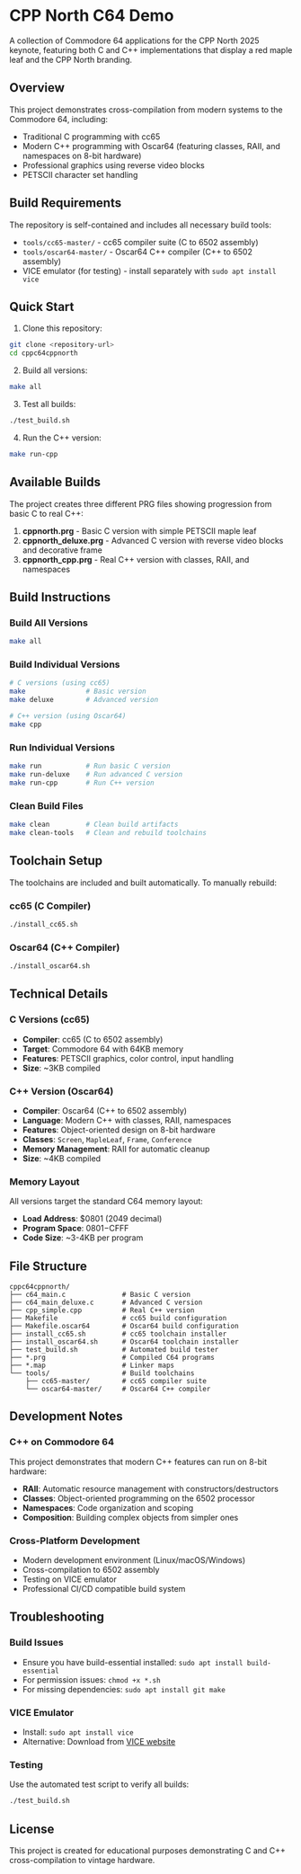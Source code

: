 # CPP North C64 Demo

A collection of Commodore 64 applications for the CPP North 2025 keynote, featuring both C and C++ implementations that display a red maple leaf and the CPP North branding.

## Overview

This project demonstrates cross-compilation from modern systems to the Commodore 64, including:
- Traditional C programming with cc65
- Modern C++ programming with Oscar64 (featuring classes, RAII, and namespaces on 8-bit hardware)
- Professional graphics using reverse video blocks
- PETSCII character set handling

## Build Requirements

The repository is self-contained and includes all necessary build tools:
- `tools/cc65-master/` - cc65 compiler suite (C to 6502 assembly)
- `tools/oscar64-master/` - Oscar64 C++ compiler (C++ to 6502 assembly)
- VICE emulator (for testing) - install separately with `sudo apt install vice`

## Quick Start

1. Clone this repository:
```bash
git clone <repository-url>
cd cppc64cppnorth
```

2. Build all versions:
```bash
make all
```

3. Test all builds:
```bash
./test_build.sh
```

4. Run the C++ version:
```bash
make run-cpp
```

## Available Builds

The project creates three different PRG files showing progression from basic C to real C++:

1. **cppnorth.prg** - Basic C version with simple PETSCII maple leaf
2. **cppnorth_deluxe.prg** - Advanced C version with reverse video blocks and decorative frame
3. **cppnorth_cpp.prg** - Real C++ version with classes, RAII, and namespaces

## Build Instructions

### Build All Versions
```bash
make all
```

### Build Individual Versions
```bash
# C versions (using cc65)
make               # Basic version
make deluxe        # Advanced version

# C++ version (using Oscar64)
make cpp
```

### Run Individual Versions
```bash
make run           # Run basic C version
make run-deluxe    # Run advanced C version
make run-cpp       # Run C++ version
```

### Clean Build Files
```bash
make clean         # Clean build artifacts
make clean-tools   # Clean and rebuild toolchains
```

## Toolchain Setup

The toolchains are included and built automatically. To manually rebuild:

### cc65 (C Compiler)
```bash
./install_cc65.sh
```

### Oscar64 (C++ Compiler)
```bash
./install_oscar64.sh
```

## Technical Details

### C Versions (cc65)
- **Compiler**: cc65 (C to 6502 assembly)
- **Target**: Commodore 64 with 64KB memory
- **Features**: PETSCII graphics, color control, input handling
- **Size**: ~3KB compiled

### C++ Version (Oscar64)
- **Compiler**: Oscar64 (C++ to 6502 assembly)
- **Language**: Modern C++ with classes, RAII, namespaces
- **Features**: Object-oriented design on 8-bit hardware
- **Classes**: `Screen`, `MapleLeaf`, `Frame`, `Conference`
- **Memory Management**: RAII for automatic cleanup
- **Size**: ~4KB compiled

### Memory Layout
All versions target the standard C64 memory layout:
- **Load Address**: $0801 (2049 decimal)
- **Program Space**: $0801-$CFFF
- **Code Size**: ~3-4KB per program

## File Structure

```
cppc64cppnorth/
├── c64_main.c              # Basic C version
├── c64_main_deluxe.c       # Advanced C version  
├── cpp_simple.cpp          # Real C++ version
├── Makefile                # cc65 build configuration
├── Makefile.oscar64        # Oscar64 build configuration
├── install_cc65.sh         # cc65 toolchain installer
├── install_oscar64.sh      # Oscar64 toolchain installer
├── test_build.sh           # Automated build tester
├── *.prg                   # Compiled C64 programs
├── *.map                   # Linker maps
└── tools/                  # Build toolchains
    ├── cc65-master/        # cc65 compiler suite
    └── oscar64-master/     # Oscar64 C++ compiler
```

## Development Notes

### C++ on Commodore 64
This project demonstrates that modern C++ features can run on 8-bit hardware:
- **RAII**: Automatic resource management with constructors/destructors
- **Classes**: Object-oriented programming on the 6502 processor
- **Namespaces**: Code organization and scoping
- **Composition**: Building complex objects from simpler ones

### Cross-Platform Development
- Modern development environment (Linux/macOS/Windows)
- Cross-compilation to 6502 assembly
- Testing on VICE emulator
- Professional CI/CD compatible build system

## Troubleshooting

### Build Issues
- Ensure you have build-essential installed: `sudo apt install build-essential`
- For permission issues: `chmod +x *.sh`
- For missing dependencies: `sudo apt install git make`

### VICE Emulator
- Install: `sudo apt install vice`
- Alternative: Download from [VICE website](https://vice-emu.sourceforge.io/)

### Testing
Use the automated test script to verify all builds:
```bash
./test_build.sh
```

## License

This project is created for educational purposes demonstrating C and C++ cross-compilation to vintage hardware.